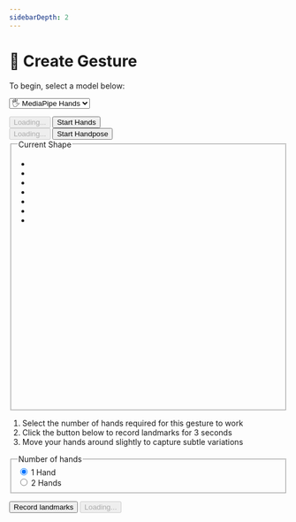 ```yaml
---
sidebarDepth: 2
---
```

# 🖖 Create Gesture

<div class="row align-top">
  <div class="col-6"><div></div></div>
  <div class="col-6">
    <Window title="Step 1: Choose a model">
      <section>
        <p>To begin, select a model below:</p>
        <p>
          <select ref="modelSelector" class="full-width" @change="updateModel">
            <option value="hands">🖐 MediaPipe Hands</option>
          </select>
        </p>
        <div class="model-button-container model-button-container-hands">
          <HandsfreeToggle class="full-width handsfree-hide-when-started-without-hands" text-off="Start Hands" text-on="Stop Hands Model" :opts="demoOpts.hands" />
          <button class="handsfree-show-when-started-without-hands handsfree-show-when-loading" disabled><Fa-Spinner spin /> Loading...</button>
          <button class="handsfree-show-when-started-without-hands handsfree-hide-when-loading" @click="startDemo('hands')"><Fa-Video /> Start Hands</button>
        </div>
        <div class="model-button-container model-button-container-handpose hidden">
          <HandsfreeToggle class="full-width handsfree-hide-when-started-without-handpose" text-off="Start Handpose" text-on="Stop Handpose Model" :opts="demoOpts.handpose" />
          <button class="handsfree-show-when-started-without-handpose handsfree-show-when-loading" disabled><Fa-Spinner spin /> Loading...</button>
          <button class="handsfree-show-when-started-without-handpose handsfree-hide-when-loading" @click="startDemo('handpose')"><Fa-Video /> Start Handpose</button>
        </div>
      </section>
    </Window>
  </div>
</div>

<Window title="Step 2: Collect samples">
  <div class="row align-top">
    <div class="col-6">
      <fieldset>
        <legend>Current Shape</legend>
        <ul ref="currentShapeBox" class="mt-0 mb-0 tree-view" style="min-height: 430px">
          <li>&nbsp;</li>
          <li>&nbsp;</li>
          <li>&nbsp;</li>
          <li>&nbsp;</li>
          <li>&nbsp;</li>
          <li>&nbsp;</li>
          <li>&nbsp;</li>
        </ul>
      </fieldset>
    </div>
    <div class="col-6">
      <ol>
        <li>Select the number of hands required for this gesture to work</li>
        <li>Click the button below to record landmarks for 3 seconds</li>
        <li>Move your hands around slightly to capture subtle variations</li>
      </ol>
      <p>
        <fieldset>
          <legend>Number of hands</legend>
          <div class="field-row">
            <input id="radio-1-hands" type="radio" name="radio-number-hands" checked>
            <label for="radio-1-hands">1 Hand</label>
          </div>
          <div class="field-row">
            <input id="radio-2-hands" type="radio" name="radio-number-hands">
            <label for="radio-2-hands">2 Hands</label>
          </div>
        </fieldset>
      </p>
      <div>
        <button ref="recordLandmarks" class="handsfree-hide-when-loading full-width" @click="startRecordingShapes">Record landmarks</button>
        <button disabled class="handsfree-show-when-loading"><Fa-Spinner spin /> Loading...</button>
      </div>
    </div>
  </div>
</Window>








<!-- Code -->
<script>
let recordedShapes = []

export default {
  data () {
    return {
      demoOpts: {
        hands: {
          autostart: true,
          weboji: false,
          hands: true,
          handpose: false,
          facemesh: false,
          pose: false,
          holistic: false,
        },
        handpose: {
          autostart: true,
          weboji: false,
          hands: false,
          handpose: true,
          facemesh: false,
          pose: false,
          holistic: false,
        }
      }
    }
  },

  /**
   * Creates a plugin that highlights emojis
   */
  mounted () {
    // Recursive because of the way we're loading handsfree into the docs
    const checkHandsfree = () => {
      if (this.$root.handsfree) {
        this.$nextTick(() => {
          this.$root.handsfree.use('displayShape', this.displayShape)

          this.$root.handsfree.use('recordShapes', {
            enabled: false,
            onFrame: this.$root.handsfree.throttle(this.recordShapes, 100),
            onDisable: this.stopRecordingShapes
          })
        })
      } else {
        setTimeout(checkHandsfree, 5)
      }
    }

    checkHandsfree()
  },

  destroyed () {
    this.$root.handsfree.plugin.displayShape.disable()
    this.$root.handsfree.plugin.recordShapes.disable()
  },

  methods: {
    /**
     * Start the page with our preset options
     * @param {string} model The name of the model to switch to
     * @param {Function} callback 
     */
    startDemo (model, callback) {
      this.$root.handsfree.update(this.demoOpts[model], callback)
    },

    /**
     * Change the model and update buttons
     */
    updateModel (ev) {
      const model = ev.target.value

      document.querySelectorAll('.model-button-container').forEach($el => {
        if ($el.classList.contains(`model-button-container-${model}`)) {
          $el.classList.remove('hidden')
        } else {
          $el.classList.add('hidden')
        }
      })
    },

    /**
     * Shows what the current model shape is
     */
    displayShape (data) {
      // MediaPipe Hands
      if (data.hands && data.hands.gesture) {
        let shape = ''
        const gestures = data.hands.gesture
        
        gestures.slice(0, 2).forEach((gesture, hand) => {
          if (gesture) {
            shape += `<li>🖐 Hand # ${hand}</li>`
            shape += `<li>Thumb | ${gesture.pose[0][1]} | ${gesture.pose[0][2]}</li>`
            shape += `<li>Index | ${gesture.pose[1][1]} | ${gesture.pose[1][2]}</li>`
            shape += `<li>Middle | ${gesture.pose[2][1]} | ${gesture.pose[2][2]}</li>`
            shape += `<li>Ring | ${gesture.pose[3][1]} | ${gesture.pose[3][2]}</li>`
            shape += `<li>Pinky | ${gesture.pose[4][1]} | ${gesture.pose[4][2]}</li>`
            shape += `<li>--------</li>`
            shape += '<li></li>'
          } else {
            shape += '<li>&nbsp;</li><li>&nbsp;</li><li>&nbsp;</li><li>&nbsp;</li><li>&nbsp;</li><li>&nbsp;</li><li>&nbsp;</li>'
          }
        })
        this.$refs.currentShapeBox.innerHTML = shape
      }

      // TensorFlow Handpose
      // @todo
      // if (data.handpose) {}
    },

    /**
     * Records the gesture shapes over 3 seconds
     */
    startRecordingShapes () {
      if (!this.$root.handsfree.isLooping) {
        this.startDemo(this.$refs.modelSelector.value, this.startRecordingShapes)
      } else {
        this.$root.handsfree.plugin.recordShapes.enable()
        this.$refs.recordLandmarks.disabled = true
        this.$refs.recordLandmarks.innerText = 'Recording...'
      }
    },

    /**
     * Record landmarks and the shape
     */
    recordShapes (data) {
      if (data.hands) {
        recordedShapes.push({
          gesture: data.hands.gesture,
          landmarks: data.hands.landmarks
        })
      }
      // @todo
      // if (data.handpose) {}

      if (recordedShapes.length > 29) {
        this.$root.handsfree.plugin.recordShapes.disable()
      }
    },

    /**
     * Stop recording landmarks/shapes and re-enable button
     */
    stopRecordingShapes () {
      this.$refs.recordLandmarks.disabled = false
      this.$refs.recordLandmarks.innerText = 'Record Landmarks'
    }
  }
}
</script>

<style lang="stylus">
.gesture-emoji
  font-size 30px
  display inline-block
  margin-right 10px
  margin-bottom 10px
  opacity 0.2

  &.active
    opacity 1
</style>